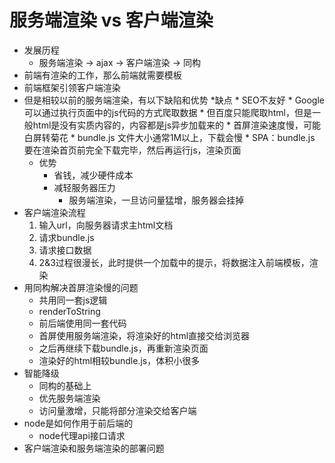 # 服务端渲染 vs 客户端渲染
* 发展历程
    * 服务端渲染 -> ajax -> 客户端渲染 -> 同构
* 前端有渲染的工作，那么前端就需要模板
* 前端框架引领客户端渲染
* 但是相较以前的服务端渲染，有以下缺陷和优势
    *缺点
        * SEO不友好
            * Google可以通过执行页面中的js代码的方式爬取数据
            * 但百度只能爬取html，但是一般html是没有实质内容的，内容都是js异步加载来的
        * 首屏渲染速度慢，可能白屏转菊花
            * bundle.js 文件大小通常1M以上，下载会慢
            * SPA：bundle.js 要在渲染首页前完全下载完毕，然后再运行js，渲染页面
    * 优势
        * 省钱，减少硬件成本
        * 减轻服务器压力
            * 服务端渲染，一旦访问量猛增，服务器会挂掉
* 客户端渲染流程
    1. 输入url，向服务器请求主html文档
    2. 请求bundle.js
    3. 请求接口数据
    4. 2&3过程很漫长，此时提供一个加载中的提示，将数据注入前端模板，渲染
* 用同构解决首屏渲染慢的问题
    * 共用同一套js逻辑
    * renderToString
    * 前后端使用同一套代码
    * 首屏使用服务端渲染，将渲染好的html直接交给浏览器
    * 之后再继续下载bundle.js，再重新渲染页面
    * 渲染好的html相较bundle.js，体积小很多
* 智能降级
    * 同构的基础上
    * 优先服务端渲染
    * 访问量激增，只能将部分渲染交给客户端
* node是如何作用于前后端的
    * node代理api接口请求
* 客户端渲染和服务端渲染的部署问题

    
